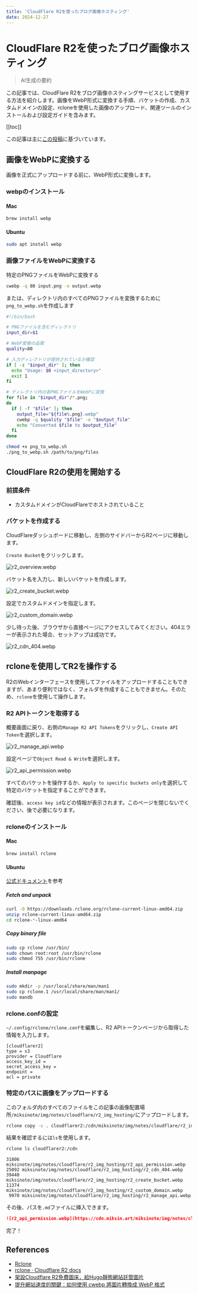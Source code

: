 ```yaml
---
title: 'CloudFlare R2を使ったブログ画像ホスティング'
date: 2024-12-27
---
```


# CloudFlare R2を使ったブログ画像ホスティング

> AI生成の要約

<!-- excerpt -->

この記事では、CloudFlare R2をブログ画像ホスティングサービスとして使用する方法を紹介します。画像をWebP形式に変換する手順、バケットの作成、カスタムドメインの設定、rcloneを使用した画像のアップロード、関連ツールのインストールおよび設定ガイドを含みます。

<!-- excerpt -->

[[toc]]

この記事は主に[この投稿](https://ivonblog.com/posts/cloudflare-r2-image-hosting/)に基づいています。

## 画像をWebPに変換する

画像を正式にアップロードする前に、WebP形式に変換します。

### webpのインストール

#### Mac

```bash
brew install webp
```

#### Ubuntu

```bash
sudo apt install webp
```

### 画像ファイルをWebPに変換する

特定のPNGファイルをWebPに変換する

```bash
cwebp -q 80 input.png -o output.webp
```

または、ディレクトリ内のすべてのPNGファイルを変換するために`png_to_webp.sh`を作成します

```bash
#!/bin/bash

# PNGファイルを含むディレクトリ
input_dir=$1

# WebP変換の品質
quality=80

# 入力ディレクトリが提供されているか確認
if [ -z "$input_dir" ]; then
  echo "Usage: $0 <input_directory>"
  exit 1
fi

# ディレクトリ内の各PNGファイルをWebPに変換
for file in "$input_dir"/*.png;
do
  if [ -f "$file" ]; then
    output_file="${file%.png}.webp"
    cwebp -q $quality "$file" -o "$output_file"
    echo "Converted $file to $output_file"
  fi
done
```

```bash
chmod +x png_to_webp.sh
./png_to_webp.sh /path/to/png/files
```

## CloudFlare R2の使用を開始する

### 前提条件

- カスタムドメインがCloudFlareでホストされていること

### バケットを作成する

CloudFlareダッシュボードに移動し、左側のサイドバーからR2ページに移動します。

`Create Bucket`をクリックします。

![r2_overview.webp](https://cdn.miksin.art/miksinote/img/notes/cloudflare/r2_img_hosting/r2_overview.webp)

バケット名を入力し、新しいバケットを作成します。

![r2_create_bucket.webp](https://cdn.miksin.art/miksinote/img/notes/cloudflare/r2_img_hosting/r2_create_bucket.webp)

設定でカスタムドメインを指定します。

![r2_custom_domain.webp](https://cdn.miksin.art/miksinote/img/notes/cloudflare/r2_img_hosting/r2_custom_domain.webp)

少し待った後、ブラウザから直接ページにアクセスしてみてください。404エラーが表示された場合、セットアップは成功です。

![r2_cdn_404.webp](https://cdn.miksin.art/miksinote/img/notes/cloudflare/r2_img_hosting/r2_cdn_404.webp)

## rcloneを使用してR2を操作する

R2のWebインターフェースを使用してファイルをアップロードすることもできますが、あまり便利ではなく、フォルダを作成することもできません。そのため、`rclone`を使用して操作します。

### R2 APIトークンを取得する

概要画面に戻り、右側の`Manage R2 API Tokens`をクリックし、`Create API Token`を選択します。

![r2_manage_api.webp](https://cdn.miksin.art/miksinote/img/notes/cloudflare/r2_img_hosting/r2_manage_api.webp)

設定ページで`Object Read & Write`を選択します。

![r2_api_permission.webp](https://cdn.miksin.art/miksinote/img/notes/cloudflare/r2_img_hosting/r2_api_permission.webp)

すべてのバケットを操作するか、`Apply to specific buckets only`を選択して特定のバケットを指定することができます。

確認後、`access key id`などの情報が表示されます。このページを閉じないでください、後で必要になります。

### rcloneのインストール

#### Mac

```bash
brew install rclone
```

#### Ubuntu

[公式ドキュメント](https://rclone.org/install/#linux)を参考

##### Fetch and unpack

```bash
curl -O https://downloads.rclone.org/rclone-current-linux-amd64.zip
unzip rclone-current-linux-amd64.zip
cd rclone-*-linux-amd64
```

##### Copy binary file

```bash
sudo cp rclone /usr/bin/
sudo chown root:root /usr/bin/rclone
sudo chmod 755 /usr/bin/rclone
```

##### Install manpage

```bash
sudo mkdir -p /usr/local/share/man/man1
sudo cp rclone.1 /usr/local/share/man/man1/
sudo mandb
```

### rclone.confの設定

`~/.config/rclone/rclone.conf`を編集し、R2 APIトークンページから取得した情報を入力します。

```
[cloudflarer2]
type = s3
provider = Cloudflare
access_key_id =
secret_access_key =
endpoint =
acl = private
```

### 特定のパスに画像をアップロードする

このフォルダ内のすべてのファイルをこの記事の画像配置場所`/miksinote/img/notes/cloudflare/r2_img_hosting/`にアップロードします。

```bash
rclone copy -v . cloudflarer2:/cdn/miksinote/img/notes/cloudflare/r2_img_hosting/
```

結果を確認するには`ls`を使用します。

```bash
rclone ls cloudflarer2:/cdn
```

```
31806 miksinote/img/notes/cloudflare/r2_img_hosting/r2_api_permission.webp
25092 miksinote/img/notes/cloudflare/r2_img_hosting/r2_cdn_404.webp
39440 miksinote/img/notes/cloudflare/r2_img_hosting/r2_create_bucket.webp
11374 miksinote/img/notes/cloudflare/r2_img_hosting/r2_custom_domain.webp
 9970 miksinote/img/notes/cloudflare/r2_img_hosting/r2_manage_api.webp
```

その後、パスを`.md`ファイルに挿入できます。

```markdown
![r2_api_permission.webp](https://cdn.miksin.art/miksinote/img/notes/cloudflare/r2_img_hosting/r2_api_permission.webp)
```

完了！

## References

- [Rclone](https://rclone.org/)
- [rclone · Cloudflare R2 docs](https://developers.cloudflare.com/r2/examples/rclone/)
- [架設Cloudflare R2免費圖床，給Hugo靜態網站託管圖片](https://ivonblog.com/posts/cloudflare-r2-image-hosting/)
- [提升網站速度的關鍵：如何使用 cwebp 將圖片轉換成 WebP 格式](https://ooorito.com/blog-webp-image-format-cwebp-install-guide/)
